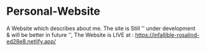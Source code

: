 # Personal-Website
A Website which describes about me. 
The site is Still ''  under development & will be better in future  '',
The Website is LIVE at : https://infallible-rosalind-ed28e8.netlify.app/

